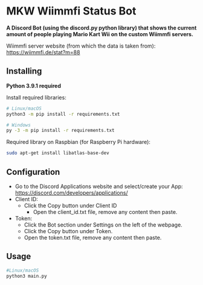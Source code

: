 # MKW Wiimmfi Status Bot
**A Discord Bot (using the discord.py python library) that shows the current amount of people playing Mario Kart Wii on the custom Wiimmfi servers.**

Wiimmfi server website (from which the data is taken from): https://wiimmfi.de/stat?m=88

Installing
------------
**Python 3.9.1 required**

Install required libraries:

```sh
# Linux/macOS
python3 -m pip install -r requirements.txt

# Windows
py -3 -m pip install -r requirements.txt
```

Required library on Raspbian (for Raspberry Pi hardware):

```sh
sudo apt-get install libatlas-base-dev
```

Configuration
--------------
  - Go to the Discord Applications website and select/create your App: 
		https://discord.com/developers/applications/
  - Client ID:
    - Click the Copy button under Client ID
        - Open the client_id.txt file, remove any content then paste.
  - Token:
    - Click the Bot section under Settings on the left of the webpage.
    - Click the Copy button under Token.
    - Open the token.txt file, remove any content then paste.

Usage
------
```sh
#Linux/macOS
python3 main.py
```
